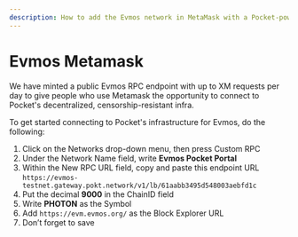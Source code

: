 ```yaml
---
description: How to add the Evmos network in MetaMask with a Pocket-powered RPC Endpoint
---
```


# Evmos Metamask

We have minted a public Evmos RPC endpoint with up to XM requests per day to give people who use Metamask the opportunity to connect to Pocket's decentralized, censorship-resistant infra.

To get started connecting to Pocket's infrastructure for Evmos, do the following:

1. Click on the Networks drop-down menu, then press Custom RPC
2. Under the Network Name field, write **Evmos Pocket Portal**
3. Within the New RPC URL field, copy and paste this endpoint URL `https://evmos-testnet.gateway.pokt.network/v1/lb/61aabb3495d548003aebfd1c`
4. Put the decimal **9000** in the ChainID field
5. Write **PHOTON** as the Symbol
6. Add `https://evm.evmos.org/` as the Block Explorer URL
7. Don’t forget to save
